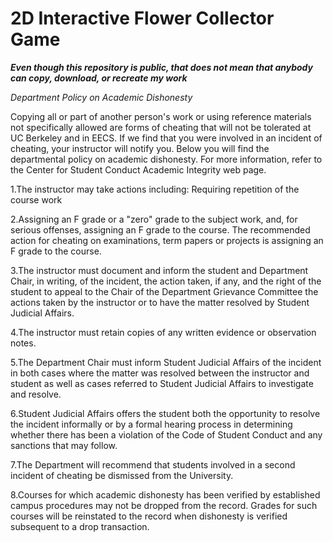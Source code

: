 # 2D Interactive Flower Collector Game
<i><b>Even though this repository is public, that does not mean that anybody can copy, download, or recreate my work</b></i>


<i>Department Policy on Academic Dishonesty</i>

Copying all or part of another person's work or using reference materials not specifically allowed are forms of cheating that will not be tolerated at UC Berkeley and in EECS. If we find that you were involved in an incident of cheating, your instructor will notify you. Below you will find the departmental policy on academic dishonesty. For more information, refer to the Center for Student Conduct Academic Integrity web page.

1.The instructor may take actions including:
Requiring repetition of the course work

2.Assigning an F grade or a "zero" grade to the subject work, and, for serious offenses, assigning an F grade to the course. The recommended action for cheating on examinations, term papers or projects is assigning an F grade to the course.

3.The instructor must document and inform the student and Department Chair, in writing, of the incident, the action taken, if any, and the right of the student to appeal to the Chair of the Department Grievance Committee the actions taken by the instructor or to have the matter resolved by Student Judicial Affairs.

4.The instructor must retain copies of any written evidence or observation notes.

5.The Department Chair must inform Student Judicial Affairs of the incident in both cases where the matter was resolved between the instructor and student as well as cases referred to Student Judicial Affairs to investigate and resolve.

6.Student Judicial Affairs offers the student both the opportunity to resolve the incident informally or by a formal hearing process in determining whether there has been a violation of the Code of Student Conduct and any sanctions that may follow.

7.The Department will recommend that students involved in a second incident of cheating be dismissed from the University.

8.Courses for which academic dishonesty has been verified by established campus procedures may not be dropped from the record. Grades for such courses will be reinstated to the record when dishonesty is verified subsequent to a drop transaction.
